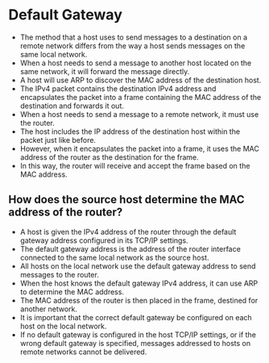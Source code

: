 # Default Gateway

- The method that a host uses to send messages to a destination on a remote network differs from the way a host sends messages on the same local network.
- When a host needs to send a message to another host located on the same network, it will forward the message directly.
- A host will use ARP to discover the MAC address of the destination host.
- The IPv4 packet contains the destination IPv4 address and encapsulates the packet into a frame containing the MAC address of the destination and forwards it out.
- When a host needs to send a message to a remote network, it must use the router.
- The host includes the IP address of the destination host within the packet just like before.
- However, when it encapsulates the packet into a frame, it uses the MAC address of the router as the destination for the frame.
- In this way, the router will receive and accept the frame based on the MAC address.

## How does the source host determine the MAC address of the router?

- A host is given the IPv4 address of the router through the default gateway address configured in its TCP/IP settings.
- The default gateway address is the address of the router interface connected to the same local network as the source host.
- All hosts on the local network use the default gateway address to send messages to the router.
- When the host knows the default gateway IPv4 address, it can use ARP to determine the MAC address.
- The MAC address of the router is then placed in the frame, destined for another network.
- It is important that the correct default gateway be configured on each host on the local network.
- If no default gateway is configured in the host TCP/IP settings, or if the wrong default gateway is specified, messages addressed to hosts on remote networks cannot be delivered.
